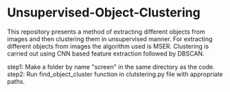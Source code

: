 # Unsupervised-Object-Clustering
This repository presents a method of extracting different objects from images and then clustering them in unsupervised manner. For extracting different objects from images the algorithm used is MSER. Clustering is carried out using CNN based feature extraction followed by DBSCAN.


step1: Make a folder by name "screen" in the same directory as the code.
step2: Run find_object_cluster function in clutstering.py file with appropriate paths.
